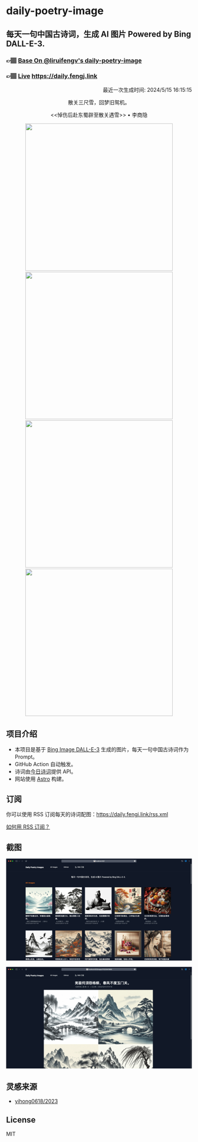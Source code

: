 
# daily-poetry-image

## 每天一句中国古诗词，生成 AI 图片 Powered by Bing DALL-E-3.

### 👉🏽 [Base On @liruifengv's daily-poetry-image](https://github.com/liruifengv/daily-poetry-image)

### 👉🏽 [Live](https://daily.fengj.link) https://daily.fengj.link

<p align="right">
  最近一次生成时间: 2024/5/15 16:15:15
</p>
<p align="center">
散关三尺雪，回梦旧鸳机。
</p>
<p align="center">
<<悼伤后赴东蜀辟至散关遇雪>> • 李商隐
</p>
<p align="center">
<img src="https://tse4.mm.bing.net/th/id/OIG4.zH.S2Q9Bxo0ZJ1UFBJ2j" height="400" width="400" />
<img src="https://tse1.mm.bing.net/th/id/OIG4.z7GcxbDWXExz1xanP2Gg" height="400" width="400" />
<img src="https://tse2.mm.bing.net/th/id/OIG4.IE.OT4nSRbbu97KpErob" height="400" width="400" />
<img src="https://tse3.mm.bing.net/th/id/OIG4.vXK3iyu9lJSduNpanTvR" height="400" width="400" />
</p>

## 项目介绍

-   本项目是基于 [Bing Image DALL-E-3](https://www.bing.com/images/create) 生成的图片，每天一句中国古诗词作为 Prompt。
-   GitHub Action 自动触发。
-   诗词由[今日诗词](https://www.jinrishici.com/)提供 API。
-   网站使用 [Astro](https://astro.build) 构建。

## 订阅

你可以使用 RSS 订阅每天的诗词配图：https://daily.fengj.link/rss.xml

[如何用 RSS 订阅？](https://zhuanlan.zhihu.com/p/55026716)

## 截图

![图片列表](./screenshots/Snipaste_2023-12-28_21-00-26.png)

![图片详情](./screenshots/Snipaste_2023-12-28_21-00-53.png)

## 灵感来源

-   [yihong0618/2023](https://github.com/yihong0618/2023)

## License

MIT

